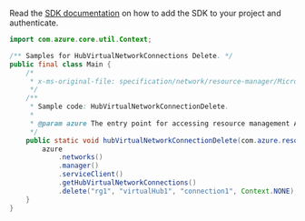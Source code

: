 Read the [SDK documentation](https://github.com/Azure/azure-sdk-for-java/blob/azure-resourcemanager_2.15.0/sdk/resourcemanager/azure-resourcemanager/README.md) on how to add the SDK to your project and authenticate.

```java
import com.azure.core.util.Context;

/** Samples for HubVirtualNetworkConnections Delete. */
public final class Main {
    /*
     * x-ms-original-file: specification/network/resource-manager/Microsoft.Network/stable/2021-05-01/examples/HubVirtualNetworkConnectionDelete.json
     */
    /**
     * Sample code: HubVirtualNetworkConnectionDelete.
     *
     * @param azure The entry point for accessing resource management APIs in Azure.
     */
    public static void hubVirtualNetworkConnectionDelete(com.azure.resourcemanager.AzureResourceManager azure) {
        azure
            .networks()
            .manager()
            .serviceClient()
            .getHubVirtualNetworkConnections()
            .delete("rg1", "virtualHub1", "connection1", Context.NONE);
    }
}
```
